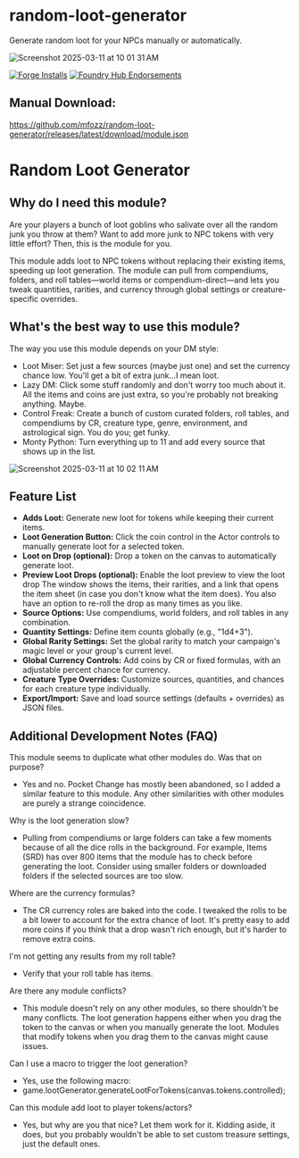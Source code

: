 # random-loot-generator
Generate random loot for your NPCs manually or automatically.

![Screenshot 2025-03-11 at 10 01 31 AM](https://github.com/user-attachments/assets/af793a95-dcdc-4eb1-97b9-7f7d8f311692)

[![Forge Installs](https://img.shields.io/badge/dynamic/json?label=Forge%20Installs&query=package.installs&suffix=%25&url=https%3A%2F%2Fforge-vtt.com%2Fapi%2Fbazaar%2Fpackage%2F[random-loot-generator]&colorB=4aa94a)](https://forge-vtt.com/bazaar#package=[random-loot-generator])
[![Foundry Hub Endorsements](https://img.shields.io/endpoint?logoColor=white&url=https%3A%2F%2Fwww.foundryvtt-hub.com%2Fwp-json%2Fhubapi%2Fv1%2Fpackage%2F[random-loot-generator]%2Fshield%2Fendorsements)](https://www.foundryvtt-hub.com/package/[random-loot-generator]/)

Manual Download:
-----------
https://github.com/mfozz/random-loot-generator/releases/latest/download/module.json


Random Loot Generator  
=======

**Why do I need this module?**  
-----------
Are your players a bunch of loot goblins who salivate over all the random junk you throw at them? Want to add more junk to NPC tokens with very little effort? Then, this is the module for you.  

This module adds loot to NPC tokens without replacing their existing items, speeding up loot generation. The module can pull from compendiums, folders, and roll tables—world items or compendium-direct—and lets you tweak quantities, rarities, and currency through global settings or creature-specific overrides.   

**What's the best way to use this module?**  
-----------
The way you use this module depends on your DM style:   
- Loot Miser: Set just a few sources (maybe just one) and set the currency chance low. You'll get a bit of extra junk…I mean loot.  
- Lazy DM: Click some stuff randomly and don't worry too much about it. All the items and coins are just extra, so you're probably not breaking anything. Maybe.  
- Control Freak: Create a bunch of custom curated folders, roll tables, and compendiums by CR, creature type, genre, environment, and astrological sign. You do you; get funky.  
- Monty Python: Turn everything up to 11 and add every source that shows up in the list.





![Screenshot 2025-03-11 at 10 02 11 AM](https://github.com/user-attachments/assets/88513125-a7ad-4780-a36b-c156417b8bdd)



**Feature List**  
-----------
- **Adds Loot:** Generate new loot for tokens while keeping their current items.  
- **Loot Generation Button:** Click the coin control in the Actor controls to manually generate loot for a selected token.  
- **Loot on Drop (optional):** Drop a token on the canvas to automatically generate loot.  
- **Preview Loot Drops (optional):** Enable the loot preview to view the loot drop The window shows the items, their rarities, and a link that opens the item sheet (in case you don't know what the item does). You also have an option to re-roll the drop as many times as you like.  
- **Source Options:** Use compendiums, world folders, and roll tables in any combination.  
- **Quantity Settings:** Define item counts globally (e.g., "1d4+3").  
- **Global Rarity Settings:** Set the global rarity to match your campaign's magic level or your group's current level.   
- **Global Currency Controls:** Add coins by CR or fixed formulas, with an adjustable percent chance for currency.  
- **Creature Type Overrides:** Customize sources, quantities, and chances for each creature type individually.  
- **Export/Import:** Save and load source settings (defaults + overrides) as JSON files.  


**Additional Development Notes (FAQ)**
-----------

This module seems to duplicate what other modules do. Was that on purpose?
- Yes and no. Pocket Change has mostly been abandoned, so I added a similar feature to this module. Any other similarities with other modules are purely a strange coincidence.

Why is the loot generation slow?
- Pulling from compendiums or large folders can take a few moments because of all the dice rolls in the background. For example, Items (SRD) has over 800 items that the module has to check before generating the loot. Consider using smaller folders or downloaded folders if the selected sources are too slow. 

Where are the currency formulas?
- The CR currency roles are baked into the code. I tweaked the rolls to be a bit lower to account for the extra chance of loot. It's pretty easy to add more coins if you think that a drop wasn't rich enough, but it's harder to remove extra coins. 

I'm not getting any results from my roll table?
- Verify that your roll table has items.

Are there any module conflicts?
- This module doesn't rely on any other modules, so there shouldn't be many conflicts. The loot generation happens either when you drag the token to the canvas or when you manually generate the loot. Modules that modify tokens when you drag them to the canvas might cause issues.

Can I use a macro to trigger the loot generation?
- Yes, use the following macro:
- game.lootGenerator.generateLootForTokens(canvas.tokens.controlled);

Can this module add loot to player tokens/actors?
- Yes, but why are you that nice? Let them work for it. Kidding aside, it does, but you probably wouldn't be able to set custom treasure settings, just the default ones. 



